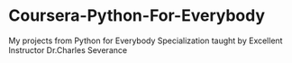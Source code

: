 # Coursera-Python-For-Everybody
My projects from Python for Everybody Specialization taught by Excellent Instructor Dr.Charles Severance
